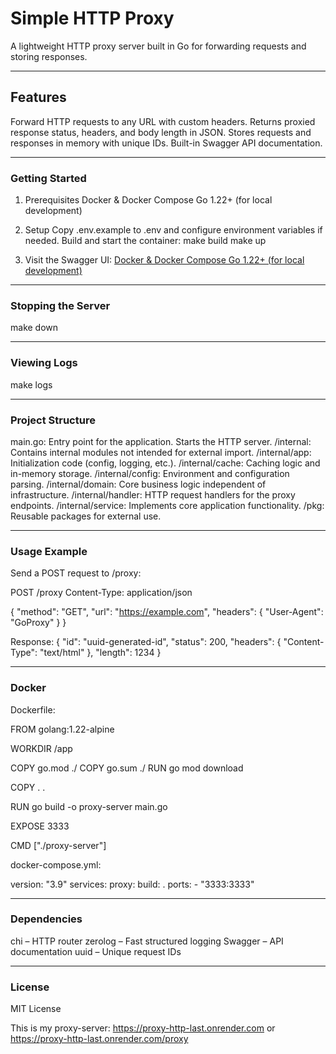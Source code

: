 # Simple HTTP Proxy

A lightweight HTTP proxy server built in Go for forwarding requests and storing responses.

---

## Features

Forward HTTP requests to any URL with custom headers.
Returns proxied response status, headers, and body length in JSON.
Stores requests and responses in memory with unique IDs.
Built-in Swagger API documentation.

---

### Getting Started
1. Prerequisites
Docker & Docker Compose
Go 1.22+ (for local development)

2. Setup
Copy .env.example to .env and configure environment variables if needed.
Build and start the container:
make build
make up

3. Visit the Swagger UI:
[Docker & Docker Compose
Go 1.22+ (for local development)](http://localhost:3333/swagger/index.html)

---

### Stopping the Server
make down

---

### Viewing Logs
make logs

---

### Project Structure
main.go: Entry point for the application. Starts the HTTP server.
/internal: Contains internal modules not intended for external import.
/internal/app: Initialization code (config, logging, etc.).
/internal/cache: Caching logic and in-memory storage.
/internal/config: Environment and configuration parsing.
/internal/domain: Core business logic independent of infrastructure.
/internal/handler: HTTP request handlers for the proxy endpoints.
/internal/service: Implements core application functionality.
/pkg: Reusable packages for external use.

---

### Usage Example
Send a POST request to /proxy:

POST /proxy
Content-Type: application/json

{
  "method": "GET",
  "url": "https://example.com",
  "headers": {
    "User-Agent": "GoProxy"
  }
}


Response:
{
  "id": "uuid-generated-id",
  "status": 200,
  "headers": {
    "Content-Type": "text/html"
  },
  "length": 1234
}


---

### Docker
Dockerfile:

FROM golang:1.22-alpine

WORKDIR /app

COPY go.mod ./ 
COPY go.sum ./
RUN go mod download

COPY . .

RUN go build -o proxy-server main.go

EXPOSE 3333

CMD ["./proxy-server"]



docker-compose.yml:

version: "3.9"
services:
  proxy:
    build: .
    ports:
      - "3333:3333"

---

### Dependencies
chi – HTTP router
zerolog – Fast structured logging
Swagger – API documentation
uuid – Unique request IDs

---

### License
MIT License


This is my proxy-server: https://proxy-http-last.onrender.com or https://proxy-http-last.onrender.com/proxy
